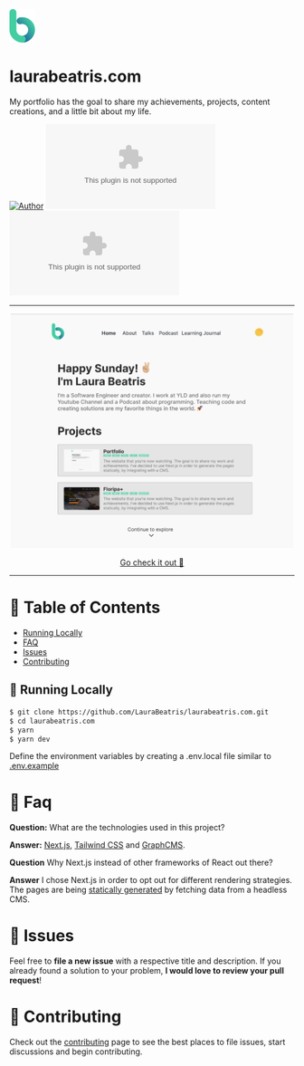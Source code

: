 <p align="left">
   <img src="./.github/docs/images/logo.png" />
</p>

# laurabeatris.com

My portfolio has the goal to share my achievements, projects, content creations, and a little bit about my life.

[![Author](https://img.shields.io/badge/author-LauraBeatris-43CEA2?style=flat-square)](https://github.com/LauraBeatris)
[![Languages](https://img.shields.io/github/languages/count/LauraBeatris/laurabeatris.com?color=%2343CEA2&style=flat-square)](#)
[![Stars](https://img.shields.io/github/stars/LauraBeatris/laurabeatris.com?color=43CEA2&style=flat-square)](https://github.com/LauraBeatris/laurabeatris.com/stargazers)

---
<p align="center">
   <img src="./.github/docs/images/homepage.png" width="500"/>
</p>

<p align="center">
   <a href="laurabeatris.com">Go check it out 🎉</a>
</p>

---

# :pushpin: Table of Contents

* [Running Locally](#construction_worker-running-locally)
* [FAQ](#postbox-faq)
* [Issues](#bug-issues)
* [Contributing](#tada-contributing)

## :construction_worker: Running Locally

```
$ git clone https://github.com/LauraBeatris/laurabeatris.com.git
$ cd laurabeatris.com
$ yarn
$ yarn dev
```

Define the environment variables by creating a .env.local file similar to [.env.example](https://github.com/LauraBeatris/laurabeatris.com/blob/main/.env.example)

# :postbox: Faq

**Question:** What are the technologies used in this project?

**Answer:** [Next.js](https://nextjs.org/), [Tailwind CSS](https://tailwindcss.com/) and [GraphCMS](https://graphcms.com/).

**Question** Why Next.js instead of other frameworks of React out there?

**Answer** I chose Next.js in order to opt out for different rendering strategies. The pages are being [statically generated](https://nextjs.org/docs/basic-features/data-fetching#getstaticprops-static-generation) by fetching data from a headless CMS.

# :bug: Issues

Feel free to **file a new issue** with a respective title and description. If you already found a solution to your problem, **I would love to review your pull request**! 

# :tada: Contributing

Check out the [contributing](https://github.com/LauraBeatris/laurabeatris.com/blob/master/CONTRIBUTING.md) page to see the best places to file issues, start discussions and begin contributing.